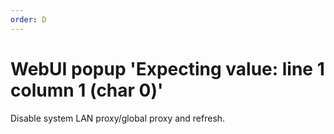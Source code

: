 ```yaml
---
order: D
---
```


# WebUI popup 'Expecting value: line 1 column 1 (char 0)'

Disable system LAN proxy/global proxy and refresh.